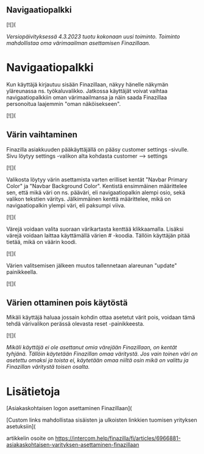 ## Navigaatiopalkki

[![](

*Versiopäivityksessä 4.3.2023 tuotu kokonaan uusi toiminto. Toiminto mahdollistaa oma värimaailman asettamisen Finazillaan.*

# Navigaatiopalkki

Kun käyttäjä kirjautuu sisään Finazillaan, näkyy hänelle näkymän yläreunassa ns. työkaluvalikko. Jatkossa käyttäjät voivat vaihtaa navigaatiopalkkiin oman värimaailmansa ja näin saada Finazillaa personoitua laajemmin "oman näköisekseen".

[![](

## **Värin vaihtaminen**

Finazilla asiakkuuden pääkäyttäjällä on pääsy customer settings -sivulle. Sivu löytyy settings -valikon alta kohdasta customer --> settings

[![](

Valikosta löytyy värin asettamista varten erilliset kentät "Navbar Primary Color" ja "Navbar Background Color". Kentistä ensimmäinen määrittelee sen, että mikä väri on ns. pääväri, eli navigaatiopalkin alempi osio, sekä valikon tekstien väritys. Jälkimmäinen kenttä määrittelee, mikä on navigaatiopalkin ylempi väri, eli paksumpi viiva.

[![](

Värejä voidaan valita suoraan värikartasta kenttää klikkaamalla. Lisäksi värejä voidaan laittaa käyttämällä värien # -koodia. Tällöin käyttäjän pitää tietää, mikä on väärin koodi.

[![](

Värien valitsemisen jälkeen muutos tallennetaan alareunan "update" painikkeella.

[![](

## **Värien ottaminen pois käytöstä**

Mikäli käyttäjä haluaa jossain kohdin ottaa asetetut värit pois, voidaan tämä tehdä värivalikon perässä olevasta reset -painikkeesta.

[![](

*Mikäli käyttäjä ei ole asettanut omia värejään Finazillaan, on kentät tyhjänä. Tällöin käytetään Finazillan omaa väritystä. Jos vain toinen väri on asetettu omaksi ja toista ei, käytetään omaa niiltä osin mikä on valittu ja Finazillan väritystä toisen osalta.* 

# Lisätietoja

[Asiakaskohtaisen logon asettaminen Finazillaan]( 

[Custom links mahdollistaa sisäisten ja ulkoisten linkkien tuomisen yrityksen asetuksiin](



artikkelin osoite on https://intercom.help/finazilla/fi/articles/6966881-asiakaskohtaisen-varityksen-asettaminen-finazillaan


